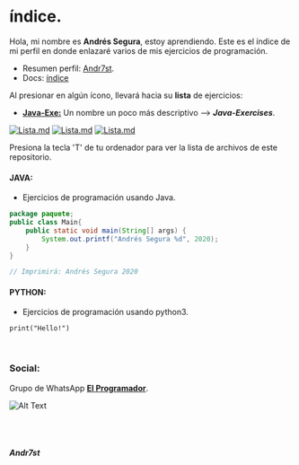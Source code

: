 # índice.

Hola, mi nombre es **Andrés Segura**, estoy aprendiendo. Este es el índice de mi perfil en donde enlazaré varios de mis ejercicios de programación. 

* Resumen perfil: [Andr7st](https://github.com/Andr7st).
* Docs: [índice](https://Andr7st.github.io/index/)

Al presionar en algún ícono, llevará hacia su **lista** de ejercicios:
 
 * [**Java-Exe:**](https://github.com/Andr7st/Java-Exercises) Un nombre un poco más descriptivo --> ***Java-Exercises***.
 
 [![Lista.md](https://raw.github.com/Andr7st/index/master/img/Logo_java_x64.png)](https://github.com/Andr7st/Java-Exercises) <!-- Ejercicios Java -->
 [![Lista.md](https://raw.github.com/Andr7st/index/master/img/Logo_python_x64.png)](https://github.com/Andr7st/index/blob/master/src/Lista_Python.md/)
 [![Lista.md](https://raw.github.com/Andr7st/index/master/img/Logo_console_x64.png)](https://github.com/Andr7st/index/blob/master/src/Lista_Scripts.md/)

Presiona la tecla 'T' de tu ordenador para ver la lista de archivos de este repositorio.

#### JAVA:

* Ejercicios de programación usando Java.

```java
package paquete;
public class Main{
    public static void main(String[] args) {
        System.out.printf("Andrés Segura %d", 2020);
    }
}

// Imprimirá: Andrés Segura 2020
```
#### PYTHON:

* Ejercicios de programación usando python3.

```
print("Hello!")
```
<!--
#### PRIVADO:

* [**Proyecto: Tec Vic Da-Rel**](https://github.com/Andr7st/Proyecto-EVR)
* *[Jared](https://Andr7st.github.io/index/)*
* [ExecuJar easy](https://Andr7st.github.io/index/)
-->
<br>

### Social:


Grupo de WhatsApp [**El Programador**](https://chat.whatsapp.com/EzjLfxlmxOPBbysU56dp7e/). 
<!--
![Alt Text](https://raw.github.com/Andr7st/index/master/img/WhatsApp_grupo0.png?raw=true "Grupo de WhatsApp: El Programador, enlace QR Beta.")

-->



![Alt Text](https://raw.github.com/Andr7st/index/master/img/Logo_whatsapp_x48.png?raw=true "Seg1st") 



<br>



<!--

En contrucción.
### En construcción.

![Alt Text](https://raw.github.com/Andr7st/index/master/docs/images/ilustrativa_1.jpg?raw=true "Seg1st")-->

<br>

##### Andr7st
